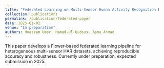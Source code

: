 ```yaml
---
title: "Federated Learning on Multi-Sensor Human Activity Recognition Datasets"
collection: publications
permalink: /publication/federated-paper
date: 2025-01-02
venue: "In preparation"
authors: Moazzam Umer, Hamad-Ul-Qudous, Asma Ahmad
---
```


This paper develops a Flower-based federated learning pipeline for heterogeneous multi-sensor HAR datasets, achieving reproducible accuracy and robustness. Currently under preparation, expected submission in 2025.
